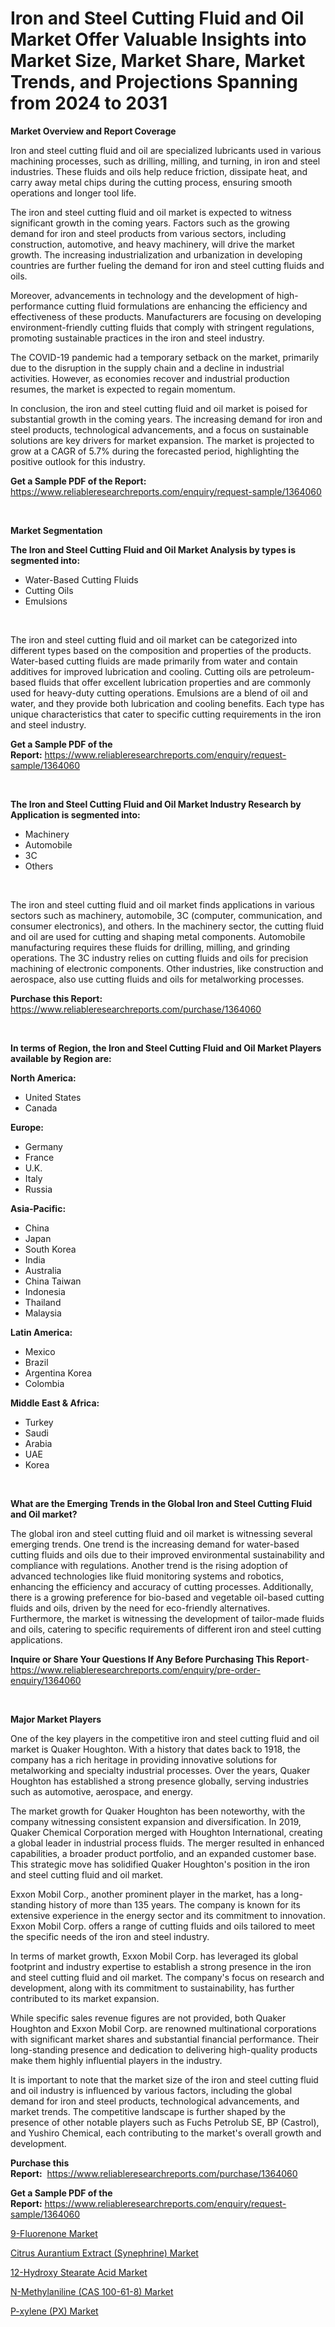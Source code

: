 <p><h1>Iron and Steel Cutting Fluid and Oil Market Offer Valuable Insights into Market Size, Market Share, Market Trends, and Projections Spanning from 2024 to 2031</h1></p><p><strong>Market Overview and Report Coverage</strong></p>
<p><p>Iron and steel cutting fluid and oil are specialized lubricants used in various machining processes, such as drilling, milling, and turning, in iron and steel industries. These fluids and oils help reduce friction, dissipate heat, and carry away metal chips during the cutting process, ensuring smooth operations and longer tool life.</p><p>The iron and steel cutting fluid and oil market is expected to witness significant growth in the coming years. Factors such as the growing demand for iron and steel products from various sectors, including construction, automotive, and heavy machinery, will drive the market growth. The increasing industrialization and urbanization in developing countries are further fueling the demand for iron and steel cutting fluids and oils.</p><p>Moreover, advancements in technology and the development of high-performance cutting fluid formulations are enhancing the efficiency and effectiveness of these products. Manufacturers are focusing on developing environment-friendly cutting fluids that comply with stringent regulations, promoting sustainable practices in the iron and steel industry.</p><p>The COVID-19 pandemic had a temporary setback on the market, primarily due to the disruption in the supply chain and a decline in industrial activities. However, as economies recover and industrial production resumes, the market is expected to regain momentum.</p><p>In conclusion, the iron and steel cutting fluid and oil market is poised for substantial growth in the coming years. The increasing demand for iron and steel products, technological advancements, and a focus on sustainable solutions are key drivers for market expansion. The market is projected to grow at a CAGR of 5.7% during the forecasted period, highlighting the positive outlook for this industry.</p></p>
<p><strong>Get a Sample PDF of the Report:</strong> <a href="https://www.reliableresearchreports.com/enquiry/request-sample/1364060">https://www.reliableresearchreports.com/enquiry/request-sample/1364060</a></p>
<p>&nbsp;</p>
<p><strong>Market Segmentation</strong></p>
<p><strong>The Iron and Steel Cutting Fluid and Oil Market Analysis by types is segmented into:</strong></p>
<p><ul><li>Water-Based Cutting Fluids</li><li>Cutting Oils</li><li>Emulsions</li></ul></p>
<p>&nbsp;</p>
<p><p>The iron and steel cutting fluid and oil market can be categorized into different types based on the composition and properties of the products. Water-based cutting fluids are made primarily from water and contain additives for improved lubrication and cooling. Cutting oils are petroleum-based fluids that offer excellent lubrication properties and are commonly used for heavy-duty cutting operations. Emulsions are a blend of oil and water, and they provide both lubrication and cooling benefits. Each type has unique characteristics that cater to specific cutting requirements in the iron and steel industry.</p></p>
<p><strong>Get a Sample PDF of the Report:</strong>&nbsp;<a href="https://www.reliableresearchreports.com/enquiry/request-sample/1364060">https://www.reliableresearchreports.com/enquiry/request-sample/1364060</a></p>
<p>&nbsp;</p>
<p><strong>The Iron and Steel Cutting Fluid and Oil Market Industry Research by Application is segmented into:</strong></p>
<p><ul><li>Machinery</li><li>Automobile</li><li>3C</li><li>Others</li></ul></p>
<p>&nbsp;</p>
<p><p>The iron and steel cutting fluid and oil market finds applications in various sectors such as machinery, automobile, 3C (computer, communication, and consumer electronics), and others. In the machinery sector, the cutting fluid and oil are used for cutting and shaping metal components. Automobile manufacturing requires these fluids for drilling, milling, and grinding operations. The 3C industry relies on cutting fluids and oils for precision machining of electronic components. Other industries, like construction and aerospace, also use cutting fluids and oils for metalworking processes.</p></p>
<p><strong>Purchase this Report:</strong>&nbsp; <a href="https://www.reliableresearchreports.com/purchase/1364060">https://www.reliableresearchreports.com/purchase/1364060</a></p>
<p>&nbsp;</p>
<p><strong>In terms of Region, the Iron and Steel Cutting Fluid and Oil Market Players available by Region are:</strong></p>
<p>
    <p> <strong> North America: </strong>
        <ul>
            <li>United States</li>
            <li>Canada</li>
        </ul>
        </p> 
    <p> <strong> Europe: </strong>
        <ul>
            <li>Germany</li>
            <li>France</li>
            <li>U.K.</li>
            <li>Italy</li>
            <li>Russia</li>
        </ul>
        </p> 
    <p> <strong> Asia-Pacific: </strong>
        <ul>
            <li>China</li>
            <li>Japan</li>
            <li>South Korea</li>
            <li>India</li>
            <li>Australia</li>
            <li>China Taiwan</li>
            <li>Indonesia</li>
            <li>Thailand</li>
            <li>Malaysia</li>
        </ul>
        </p> 
    <p> <strong> Latin America: </strong>
        <ul>
            <li>Mexico</li>
            <li>Brazil</li>
            <li>Argentina Korea</li>
            <li>Colombia</li>
        </ul>
        </p> 
    <p> <strong> Middle East & Africa: </strong>
        <ul>
            <li>Turkey</li>
            <li>Saudi</li>
            <li>Arabia</li>
            <li>UAE</li>
            <li>Korea</li>
        </ul>
    </p>
    </p>
<p>&nbsp;</p>
<p><strong>What are the Emerging Trends in the Global Iron and Steel Cutting Fluid and Oil market?</strong></p>
<p><p>The global iron and steel cutting fluid and oil market is witnessing several emerging trends. One trend is the increasing demand for water-based cutting fluids and oils due to their improved environmental sustainability and compliance with regulations. Another trend is the rising adoption of advanced technologies like fluid monitoring systems and robotics, enhancing the efficiency and accuracy of cutting processes. Additionally, there is a growing preference for bio-based and vegetable oil-based cutting fluids and oils, driven by the need for eco-friendly alternatives. Furthermore, the market is witnessing the development of tailor-made fluids and oils, catering to specific requirements of different iron and steel cutting applications.</p></p>
<p><strong>Inquire or Share Your Questions If Any Before Purchasing This Report</strong>- <a href="https://www.reliableresearchreports.com/enquiry/pre-order-enquiry/1364060">https://www.reliableresearchreports.com/enquiry/pre-order-enquiry/1364060</a></p>
<p>&nbsp;</p>
<p><strong>Major Market Players</strong></p>
<p><p>One of the key players in the competitive iron and steel cutting fluid and oil market is Quaker Houghton. With a history that dates back to 1918, the company has a rich heritage in providing innovative solutions for metalworking and specialty industrial processes. Over the years, Quaker Houghton has established a strong presence globally, serving industries such as automotive, aerospace, and energy.</p><p>The market growth for Quaker Houghton has been noteworthy, with the company witnessing consistent expansion and diversification. In 2019, Quaker Chemical Corporation merged with Houghton International, creating a global leader in industrial process fluids. The merger resulted in enhanced capabilities, a broader product portfolio, and an expanded customer base. This strategic move has solidified Quaker Houghton's position in the iron and steel cutting fluid and oil market.</p><p>Exxon Mobil Corp., another prominent player in the market, has a long-standing history of more than 135 years. The company is known for its extensive experience in the energy sector and its commitment to innovation. Exxon Mobil Corp. offers a range of cutting fluids and oils tailored to meet the specific needs of the iron and steel industry.</p><p>In terms of market growth, Exxon Mobil Corp. has leveraged its global footprint and industry expertise to establish a strong presence in the iron and steel cutting fluid and oil market. The company's focus on research and development, along with its commitment to sustainability, has further contributed to its market expansion.</p><p>While specific sales revenue figures are not provided, both Quaker Houghton and Exxon Mobil Corp. are renowned multinational corporations with significant market shares and substantial financial performance. Their long-standing presence and dedication to delivering high-quality products make them highly influential players in the industry.</p><p>It is important to note that the market size of the iron and steel cutting fluid and oil industry is influenced by various factors, including the global demand for iron and steel products, technological advancements, and market trends. The competitive landscape is further shaped by the presence of other notable players such as Fuchs Petrolub SE, BP (Castrol), and Yushiro Chemical, each contributing to the market's overall growth and development.</p></p>
<p><strong>Purchase this Report:</strong>&nbsp;&nbsp;<a href="https://www.reliableresearchreports.com/purchase/1364060">https://www.reliableresearchreports.com/purchase/1364060</a></p>
<p></p>
<p><strong>Get a Sample PDF of the Report:</strong>&nbsp;<a href="https://www.reliableresearchreports.com/enquiry/request-sample/1364060">https://www.reliableresearchreports.com/enquiry/request-sample/1364060</a></p>
<p><p><a href="https://github.com/lbird53714/Market-Research-Report-List-2/blob/main/9-fluorenone-market.md">9-Fluorenone Market</a></p><p><a href="https://github.com/mabutironaldo/Market-Research-Report-List-2/blob/main/citrus-aurantium-extract-synephrine-market.md">Citrus Aurantium Extract (Synephrine) Market</a></p><p><a href="https://github.com/castoriffic/Market-Research-Report-List-2/blob/main/12-hydroxy-stearate-acid-market.md">12-Hydroxy Stearate Acid Market</a></p><p><a href="https://github.com/pizolina/Market-Research-Report-List-2/blob/main/n-methylaniline-cas-100-61-8-market.md">N-Methylaniline (CAS 100-61-8) Market</a></p><p><a href="https://github.com/ashepherd82/Market-Research-Report-List-2/blob/main/p-xylene-px-market.md">P-xylene (PX) Market</a></p></p>